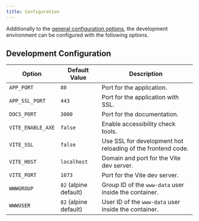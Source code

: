```yaml
---
title: Configuration
---
```


Additionally to the [general configuration options](../administration/03-configuration.md), the development environment can be configured with the following options.

## Development Configuration

| Option            | Default Value         | Description                                                 |
|-------------------|-----------------------|-------------------------------------------------------------|
| `APP_PORT`        | `80`                  | Port for the application.                                   |
| `APP_SSL_PORT`    | `443`                 | Port for the application with SSL.                          |
| `DOCS_PORT`       | `3000`                | Port for the documentation.                                 |
| `VITE_ENABLE_AXE` | `false`               | Enable accessibility check tools.                           |
| `VITE_SSL`        | `false`               | Use SSL for development hot reloading of the frontend code. |
| `VITE_HOST`       | `localhost`           | Domain and port for the Vite dev server.                    |
| `VITE_PORT`       | `1073`                | Port for the Vite dev server.                               |
| `WWWGROUP`        | `82` (alpine default) | Group ID of the `www-data` user inside the container.       |
| `WWWUSER`         | `82` (alpine default) | User ID of the `www-data` user inside the container.        |

